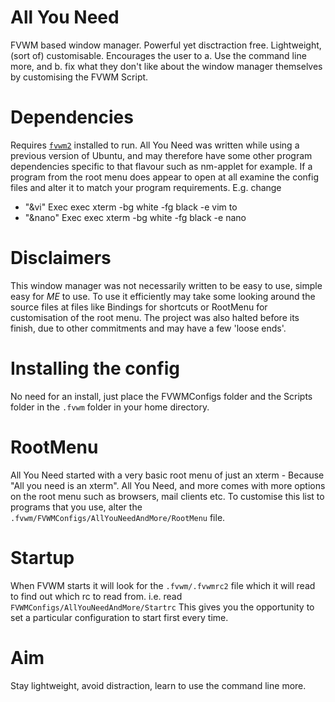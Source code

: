 # All You Need
FVWM based window manager. Powerful yet disctraction free. Lightweight, (sort of) customisable. Encourages the user to a. Use the command line more, and b. fix what they don't like about the window manager themselves by customising the FVWM Script.   

# Dependencies
Requires [`fvwm2`](http://fvwm.org/) installed to run. All You Need was written while using a previous version of Ubuntu, and may therefore have some other program dependencies specific to that flavour such as nm-applet for example. If a program from the root menu does appear to open at all examine the config files and alter it to match your program requirements. E.g. change
+ "&vi" Exec exec xterm -bg white -fg black -e vim
to
+ "&nano" Exec exec xterm -bg white -fg black -e nano

# Disclaimers
This window manager was not necessarily written to be easy to use, simple easy for *ME* to use. To use it efficiently may take some looking around the source files at files like Bindings for shortcuts or RootMenu for customisation of the root menu.
The project was also halted before its finish, due to other commitments and may have a few 'loose ends'.

# Installing the config
No need for an install, just place the FVWMConfigs folder and the Scripts folder in the `.fvwm` folder in your home directory.

# RootMenu
All You Need started with a very basic root menu of just an xterm - Because "All you need is an xterm".
All You Need, and more comes with more options on the root menu such as browsers, mail clients etc. To customise this list to programs that you use, alter the `.fvwm/FVWMConfigs/AllYouNeedAndMore/RootMenu` file.

# Startup
When FVWM starts it will look for the `.fvwm/.fvwmrc2` file which it will read to find out which rc to read from. i.e.
read `FVWMConfigs/AllYouNeedAndMore/Startrc`
This gives you the opportunity to set a particular configuration to start first every time.

# Aim
Stay lightweight, avoid distraction, learn to use the command line more.
